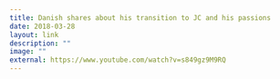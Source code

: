 ```yaml
---
title: Danish shares about his transition to JC and his passions
date: 2018-03-28
layout: link
description: ""
image: ""
external: https://www.youtube.com/watch?v=s849gz9M9RQ
---
```

